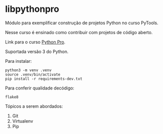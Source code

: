 # libpythonpro
Módulo para exemplificar construção de projetos Python no curso PyTools.

Nesse curso é ensinado como contribuir com projetos de código aberto.

Link para o curso [Python Pro](https://www.python.pro.br/).

Suportada versão 3 do Python.

Para instalar:
```console
python3 -m venv .venv
source .venv/bin/activate
pip install -r requirements-dev.txt
```
Para conferir qualidade decódigo:
````console
flake8
````

Tópicos a serem abordados:
1. Git
2. Virtualenv
3. Pip